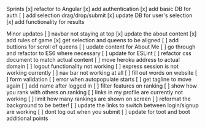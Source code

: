 Sprints
[x] refactor to Angular
[x] add authentication
[x] add basic DB for auth
[ ] add selection drag/drop/submit
[x] update DB for user's selection
[x] add functionality for results

Minor updates
[ ] navbar not staying at top
[x] update the about content
[x] add rules of game
[x] get selection and queens to be aligned
[ ] add buttions for scroll of queens
[ ] update content for About Me
[ ] go through and refactor to ES6 where necessary
[ ] update for ESLint
[ ] refactor css document to match actual content
[ ] move heroku address to actual domain
[ ] logout functionality not working
[ ] express session is not working currently
[ ] nav bar not working at all
[ ] fill out words on website
[ ] form validation
[ ] error when autopopulate starts
[ ] get tagline to move again
[ ] add name after logged in
[ ] filter features on ranking
[ ] show how you rank with others on ranking
[ ] links in my profile are currently not working
[ ] limit how many rankings are shown on screen
[ ] reformat the background to be better!
[ ] update the links to switch between login/signup are working
[ ] dont log out when you submit
[ ] update for toot and boot additional points